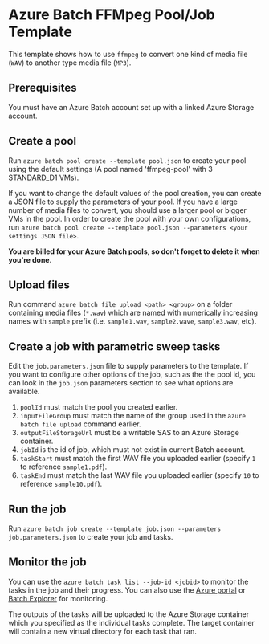 # Azure Batch FFMpeg Pool/Job Template
This template shows how to use `ffmpeg` to convert one kind of media file (`WAV`) to another type media file (`MP3`).

## Prerequisites
You must have an Azure Batch account set up with a linked Azure Storage account.

## Create a pool
Run `azure batch pool create --template pool.json` to create your pool using the default settings (A pool named 'ffmpeg-pool' with 3 STANDARD_D1 VMs). 

If you want to change the default values of the pool creation, you can create a JSON file to supply the parameters of your pool. If you have a large number of media files 
to convert, you should use a larger pool or bigger VMs in the pool. In order to create the pool with your own configurations, run `azure batch pool create --template pool.json --parameters <your settings JSON file>`.

**You are billed for your Azure Batch pools, so don't forget to delete it when you're done.**

## Upload files
Run command `azure batch file upload <path> <group>` on a folder containing media files (`*.wav`) which are named with numerically increasing names with `sample` prefix (i.e. `sample1.wav`, `sample2.wave`, `sample3.wav`, etc).

## Create a job with parametric sweep tasks
Edit the `job.parameters.json` file to supply parameters to the template. If you want to configure other options of the job, such as the the pool id, you can look in the `job.json` parameters section to see what options are available.

1. `poolId` must match the pool you created earlier.
2. `inputFileGroup` must match the name of the group used in the `azure batch file upload` command earlier.
3. `outputFileStorageUrl` must be a writable SAS to an Azure Storage container.
4. `jobId` is the id of job, which must not exist in current Batch account.
5. `taskStart` must match the first WAV file you uploaded earlier (specify `1` to reference `sample1.pdf`).
6. `taskEnd` must match the last WAV file you uploaded earlier (specify `10` to reference `sample10.pdf`).

## Run the job
Run `azure batch job create --template job.json --parameters job.parameters.json` to create your job and tasks.

## Monitor the job
You can use the `azure batch task list --job-id <jobid>` to monitor the tasks in the job and their progress.
You can also use the [Azure portal](https://portal.azure.com) or [Batch Explorer](https://github.com/Azure/azure-batch-samples/tree/master/CSharp/BatchExplorer) for monitoring.

The outputs of the tasks will be uploaded to the Azure Storage container which you specified as the individual tasks complete.
The target container will contain a new virtual directory for each task that ran.